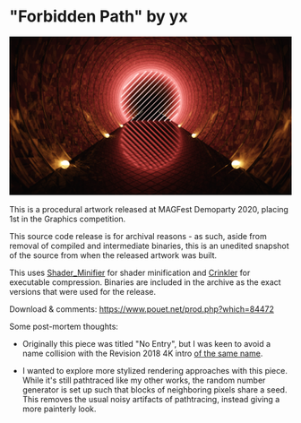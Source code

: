 # "Forbidden Path" by yx

![](screenshot.png)

This is a procedural artwork released at MAGFest Demoparty 2020, placing 1st in the Graphics competition.

This source code release is for archival reasons - as such, aside from removal of compiled and intermediate binaries, this is an unedited snapshot of the source from when the released artwork was built.

This uses [Shader_Minifier](https://github.com/laurentlb/Shader_Minifier) for shader minification and [Crinkler](https://github.com/runestubbe/Crinkler) for executable compression. Binaries are included in the archive as the exact versions that were used for the release.

Download & comments: https://www.pouet.net/prod.php?which=84472

Some post-mortem thoughts:

* Originally this piece was titled "No Entry", but I was keen to avoid a name collision with the Revision 2018 4K intro [of the same name](https://www.pouet.net/prod.php?which=75834).

* I wanted to explore more stylized rendering approaches with this piece. While it's still pathtraced like my other works, the random number generator is set up such that blocks of neighboring pixels share a seed. This removes the usual noisy artifacts of pathtracing, instead giving a more painterly look.
